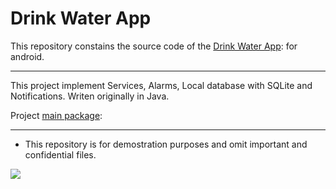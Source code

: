 Drink Water App
===================================
This repository constains the source code of the [Drink Water App](https://play.google.com/store/apps/details?id=com.eahm.drinkwaterapp): for android. 
 
-------------------
This project implement Services, Alarms, Local database with SQLite and Notifications. Writen originally in Java.

Project [main package](https://play.google.com/store/apps/details?id=com.eahm.drinkwaterapp):

-------------------
* This repository is for demostration purposes and omit important and confidential files.

![](drink_water_app.png)


